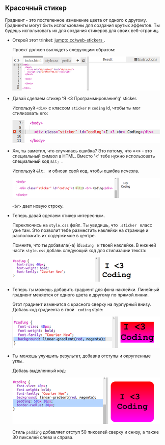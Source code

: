 ## Красочный стикер

Градиент - это постепенное изменение цвета от одного к другому. Градиенты могут быть использованы для создания крутых эффектов. Ты будешь использовать их для создания стикеров для своих веб-страниц.

+ Открой этот trinket: <a href="http://jumpto.cc/web-stickers" target="_blank"> jumpto.cc/web-stickers </a>.
    
    Проект должен выглядеть следующим образом:
    
    ![screenshot](images/stickers-starter.png)

+ Давай сделаем стикер 'Я <3 Программирование'g' sticker.
    
    Используй `<div>` с классом `sticker` и `coding` id, чтобы ты мог стилизовать его:
    
    ![screenshot](images/stickers-coding-error.png)

+ Хм, ты заметил, что случилась ошибка? Это потому, что «<» - это специальный символ в HTML. Вместо '<' тебе нужно использовать специальный код `&lt; `.
    
    Используй `&lt; ` и обнови свой код, чтобы ошибка исчезла.
    
    ![screenshot](images/stickers-coding-fixed.png)
    
    `<br>` дает новую строку.

+ Теперь давай сделаем стикер интересным.
    
    Переключись на `style.css` файл. Ты увидишь, что `.sticker ` класс уже там. Это позволит тебе разместить наклейки на странице и расположить их содержимое в центре.
    
    Помните, что ты добавила(-а) id`coding ` к твоей наклейке. В нижней части ` style.css ` добавь следующий код для стилизации текста:
    
    ![screenshot](images/stickers-coding-font.png)

+ Теперь ты можешь добавить градиент для фона наклейки. Линейный градиент меняется от одного цвета к другому по прямой линии.
    
    Этот градиент изменится с красного сверху на пурпурный внизу. Добавь код градиента в твой ` coding` style:
    
    ![screenshot](images/stickers-coding-gradient.png)

+ Ты можешь улучшить результат, добавив отступы и округленные углы.
    
    Добавь выделенный код:
    
    ![screenshot](images/stickers-coding-padding.png)
    
    Стиль ` padding ` добавляет отступ 50 пикселей сверху и снизу, а также 30 пикселей слева и справа.
